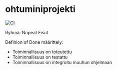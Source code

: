 # ohtuminiprojekti
[![CI](https://github.com/juhanikat/ohtuminiprojekti/actions/workflows/main.yml/badge.svg)](https://github.com/juhanikat/ohtuminiprojekti/actions/workflows/main.yml)

Ryhmä: Nopeat Fisut

Definion of Done määrittely:
- Toiminnallisuus on toteutettu
- Toiminnallisuus on testattu
- Toiminnallisuus on integroitu muuhun ohjelmaan
